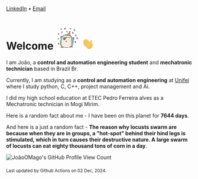 [LinkedIn](https://www.linkedin.com/in/joão-pedro-gozzoli-b95641301/) &bull;
[Email](joaopedrogozzoli@gmail.com)

# Welcome <img src="happy.gif" height="64px" /> <img src="wave.gif" height="32px" />

I am João, a  **control and automation engineering student** and **mechatronic technician** based in Brazil Br.

Currently, I am studying as a **control and automation engineering** at [Unifei](https://unifei.edu.br) where I study python, C, C++, project management and Ai.

I did my high school education at ETEC Pedro Ferreira alves as a Mechatronic technician in Mogi Mirim.

Here is a random fact about me - I have been on this planet for **7644 days**.

And here is a just a random fact -  **The reason why locusts swarm are because when they are in groups, a "hot-spot" behind their hind legs is stimulated, which in turn causes their destructive nature. A large swarm of locusts can eat eighty thousand tons of corn in a day**.

![JoãoOMago's GitHub Profile View Count](https://komarev.com/ghpvc/?username=JoaoOMago)

<sub>Last updated by Github Actions on 02 Dec, 2024.</sub>
